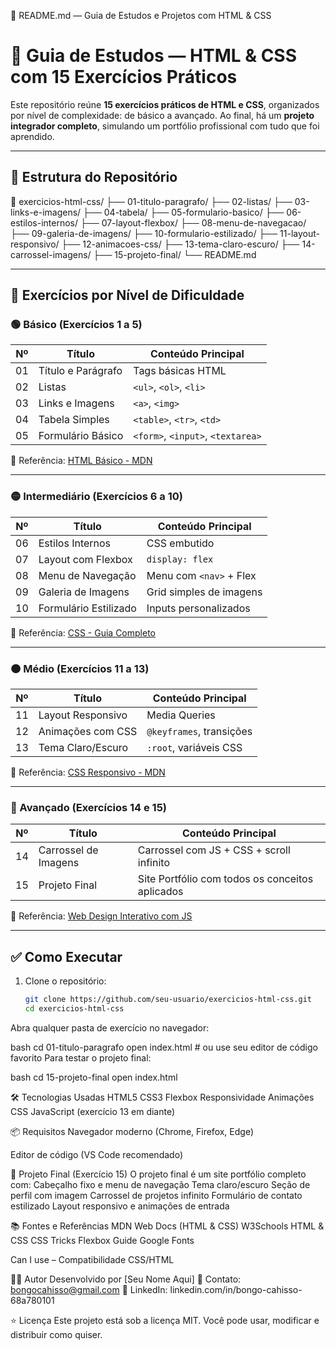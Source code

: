 📘 README.md — Guia de Estudos e Projetos com HTML & CSS

# 🚀 Guia de Estudos — HTML & CSS com 15 Exercícios Práticos

Este repositório reúne **15 exercícios práticos de HTML e CSS**, organizados por nível de complexidade: de básico a avançado. Ao final, há um **projeto integrador completo**, simulando um portfólio profissional com tudo que foi aprendido.

---

## 📁 Estrutura do Repositório

📂 exercicios-html-css/ ├── 01-titulo-paragrafo/ ├── 02-listas/ ├── 03-links-e-imagens/ ├── 04-tabela/ ├── 05-formulario-basico/ ├── 06-estilos-internos/ ├── 07-layout-flexbox/ ├── 08-menu-de-navegacao/ ├── 09-galeria-de-imagens/ ├── 10-formulario-estilizado/ ├── 11-layout-responsivo/ ├── 12-animacoes-css/ ├── 13-tema-claro-escuro/ ├── 14-carrossel-imagens/ ├── 15-projeto-final/ └── README.md


---

## 🧩 Exercícios por Nível de Dificuldade

### 🟢 Básico (Exercícios 1 a 5)

| Nº | Título                    | Conteúdo Principal         |
|----|---------------------------|----------------------------|
| 01 | Título e Parágrafo        | Tags básicas HTML          |
| 02 | Listas                    | `<ul>`, `<ol>`, `<li>`     |
| 03 | Links e Imagens           | `<a>`, `<img>`             |
| 04 | Tabela Simples            | `<table>`, `<tr>`, `<td>`  |
| 05 | Formulário Básico         | `<form>`, `<input>`, `<textarea>` |

🔗 Referência: [HTML Básico - MDN](https://developer.mozilla.org/pt-BR/docs/Web/HTML)

---

### 🟡 Intermediário (Exercícios 6 a 10)

| Nº | Título                   | Conteúdo Principal      |
|----|--------------------------|-------------------------|
| 06 | Estilos Internos         | CSS embutido            |
| 07 | Layout com Flexbox       | `display: flex`         |
| 08 | Menu de Navegação        | Menu com `<nav>` + Flex |
| 09 | Galeria de Imagens       | Grid simples de imagens |
| 10 | Formulário Estilizado    | Inputs personalizados   |

🔗 Referência: [CSS - Guia Completo](https://developer.mozilla.org/pt-BR/docs/Web/CSS)

---

### 🟠 Médio (Exercícios 11 a 13)

| Nº | Título                   | Conteúdo Principal           |
|----|--------------------------|------------------------------|
| 11 | Layout Responsivo        | Media Queries                |
| 12 | Animações com CSS        | `@keyframes`, transições     |
| 13 | Tema Claro/Escuro        | `:root`, variáveis CSS       |

🔗 Referência: [CSS Responsivo - MDN](https://developer.mozilla.org/pt-BR/docs/Learn/CSS/CSS_layout/Responsive_Design)

---

### 🔴 Avançado (Exercícios 14 e 15)

| Nº | Título                  | Conteúdo Principal                             |
|----|-------------------------|------------------------------------------------|
| 14 | Carrossel de Imagens    | Carrossel com JS + CSS + scroll infinito       |
| 15 | Projeto Final           | Site Portfólio com todos os conceitos aplicados|

🔗 Referência: [Web Design Interativo com JS](https://developer.mozilla.org/pt-BR/docs/Web/JavaScript)

---

## ✅ Como Executar

1. Clone o repositório:
   ```bash
   git clone https://github.com/seu-usuario/exercicios-html-css.git
   cd exercicios-html-css
Abra qualquer pasta de exercício no navegador:

bash
cd 01-titulo-paragrafo
open index.html # ou use seu editor de código favorito
Para testar o projeto final:

bash
cd 15-projeto-final
open index.html

🛠 Tecnologias Usadas
      HTML5
      CSS3
      Flexbox
      Responsividade
      Animações CSS
      JavaScript (exercício 13 em diante)

📦 Requisitos
Navegador moderno (Chrome, Firefox, Edge)

Editor de código (VS Code recomendado)

🧠 Projeto Final (Exercício 15)
   O projeto final é um site portfólio completo com:
      Cabeçalho fixo e menu de navegação
      Tema claro/escuro
      Seção de perfil com imagem
      Carrossel de projetos infinito
      Formulário de contato estilizado
      Layout responsivo e animações de entrada

📚 Fontes e Referências
      MDN Web Docs (HTML & CSS)
      W3Schools HTML & CSS
      CSS Tricks Flexbox Guide
      Google Fonts

Can I use – Compatibilidade CSS/HTML

🧑‍💻 Autor
      Desenvolvido por [Seu Nome Aqui]
      📧 Contato: bongocahisso@gmail.com
      💼 LinkedIn: linkedin.com/in/bongo-cahisso-68a780101

⭐ Licença
      Este projeto está sob a licença MIT. Você pode usar, modificar e distribuir como quiser.